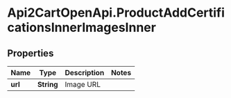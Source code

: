 # Api2CartOpenApi.ProductAddCertificationsInnerImagesInner

## Properties

Name | Type | Description | Notes
------------ | ------------- | ------------- | -------------
**url** | **String** | Image URL | 


